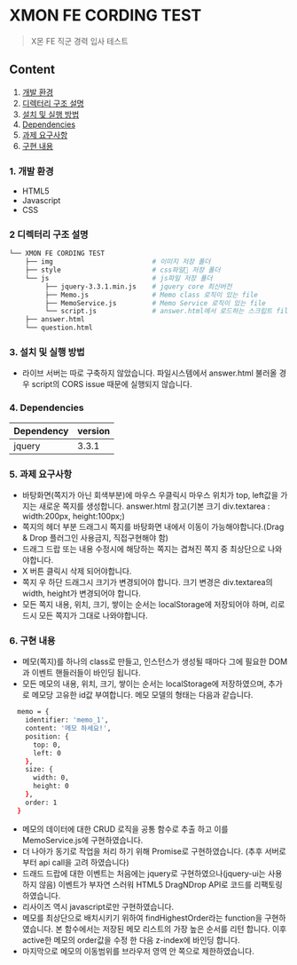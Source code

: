 # XMON FE CORDING TEST
> X몬 FE 직군 경력 입사 테스트

## Content
1. [개발 환경](#dev-spec)
2. [디렉터리 구조 설명](#folder-sturcture)
2. [설치 및 실행 방법](#installation)
3. [Dependencies](#dependencies)
4. [과제 요구사항](#requirement)
5. [구현 내용](#solution)

<h3 id="dev-spec">
    1. 개발 환경
</h3>

* HTML5
* Javascript
* CSS 

<h3 id="folder-sturcture">
    2 디렉터리 구조 설명
</h3>

```bash
└── XMON FE CORDING TEST
    ├── img                         # 이미지 저장 폴더
    ├── style                       # css파일 저장 폴더
    └── js                          # js파일 저장 푤더   
         ├── jquery-3.3.1.min.js    # jquery core 최신버전
         ├── Memo.js                # Memo class 로직이 있는 file
         ├── MemoService.js         # Memo Service 로직이 있는 file  
         └── script.js              # answer.html에서 로드하는 스크립트 file
    ├── answer.html                 
    └── question.html             
```

<h3 id="installation">
    3. 설치 및 실행 방법
</h3>

* 라이브 서버는 따로 구축하지 않았습니다. 파일시스템에서 answer.html 불러올 경우 script의 CORS issue 때문에 실행되지 않습니다.

<h3 id="dependencies">
    4. Dependencies
</h3>

|  Dependency  | version |
|--------------|---------|
| jquery    |   3.3.1   |

<h3 id="requirement">
    5. 과제 요구사항
</h3>

* 바탕화면(쪽지가 아닌 회색부분)에 마우스 우클릭시 마우스 위치가 top, left값을 가지는 새로운 쪽지를 생성합니다. answer.html 참고(기본 크기 div.textarea : width:200px, height:100px;)
* 쪽지의 헤더 부분 드래그시 쪽지를 바탕화면 내에서 이동이 가능해야합니다.(Drag & Drop 플러그인 사용금지, 직접구현해야 함)
* 드래그 드랍 또는 내용 수정시에 해당하는 쪽지는 겹쳐진 쪽지 중 최상단으로 나와야합니다.
* X 버튼 클릭시 삭제 되어야합니다.
* 쪽지 우 하단 드래그시 크기가 변경되어야 합니다. 크기 변경은 div.textarea의 width, height가 변경되어야 합니다.
* 모든 쪽지 내용, 위치, 크기, 쌓이는 순서는 localStorage에 저장되어야 하며, 리로드시 모든 쪽지가 그대로 나와야합니다.

<h3 id="solution">
    6. 구현 내용
</h3>

* 메모(쪽지)를 하나의 class로 만들고, 인스턴스가 생성될 때마다 그에 필요한 DOM과 이벤트 핸들러들이 바인딩 됩니다.
* 모든 메모의 내용, 위치, 크기, 쌓이는 순서는 localStorage에 저장하였으며, 추가로 메모당 고유한 id값 부여합니다. 메모 모델의 형태는 다음과 같습니다.

```bash
  memo = {
    identifier: 'memo_1',
    content: '메모 하세요!',
    position: {
      top: 0,
      left: 0
    },
    size: {
      width: 0,
      height: 0
    },
    order: 1
  }
```

* 메모의 데이터에 대한 CRUD 로직을 공통 함수로 추출 하고 이를 MemoService.js에 구현하였습니다.
* 더 나아가 동기로 작업을 처리 하기 위해 Promise로 구현하였습니다. (추후 서버로부터 api call을 고려 하였습니다)
* 드래드 드랍에 대한 이벤트는 처음에는 jquery로 구현하였으나(jquery-ui는 사용하지 않음) 이벤트가 부자연 스러워 HTML5 DragNDrop API로 코드를 리팩토링하였습니다.
* 리사이즈 역시 javascript로만 구현하였습니다.
* 메모를 최상단으로 배치시키기 위하여 findHighestOrder라는 function을 구현하였습니다. 본 함수에서는 저장된 메모 리스트의 가장 높은 순서를 리턴 합니다. 이후 active한 메모의 order값을 수정 한 다음 z-index에 바인딩 합니다.
* 마지막으로 메모의 이동범위를 브라우저 영역 안 쪽으로 제한하였습니다.




